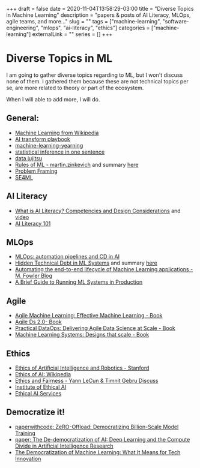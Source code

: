 +++ 
draft = false
date = 2020-11-04T13:58:29-03:00
title = "Diverse Topics in Machine Learning"
description = "papers & posts of AI Literacy, MLOps, agile teams, and more..."
slug = "" 
tags = ["machine-learning", "software-engineering", "mlops", "ai-literacy", "ethics"]
categories = ["machine-learning"]
externalLink = ""
series = []
+++

# Diverse Topics in ML

I am going to gather diverse topics regarding to ML, but I won't discuss none of them. 
I gathered them because these are not technical topics per se, are more related to theory or part of the ecosystem.

When I will able to add more, I will do.

## General:
- [Machine Learning from Wikipedia](https://en.wikipedia.org/wiki/Category:Machine_learning)
- [AI transform playbook](https://landing.ai/ai-transformation-playbook/)
- [machine-learning-yearning](https://www.deeplearning.ai/machine-learning-yearning/)
- [statistical inference in one sentence](https://medium.com/hackernoon/statistical-inference-in-one-sentence-33a4683a6424)
- [data jujitsu](http://radar.oreilly.com/2012/07/data-jujitsu.html)
- [Rules of ML - martin.zinkevich](http://martin.zinkevich.org/rules_of_ml/rules_of_ml.pdf) and summary [here](https://developers.google.com/machine-learning/guides/rules-of-ml)
- [Problem Framing](https://developers.google.com/machine-learning/problem-framing)
- [SE4ML](https://se4ml.org/)

## AI Literacy
- [What is AI Literacy? Competencies and Design Considerations](https://static1.squarespace.com/static/53c69580e4b08011fc2337bf/t/5e2893e4a9d342214836e832/1579717605435/CHI+2020+AI+Literacy+Paper-Camera+Ready.pdf) and [video](https://www.youtube.com/watch?v=DIgBJ8Af7e0)
- [AI Literacy 101](https://towardsdatascience.com/ai-literacy-101-what-is-it-and-why-do-you-need-it-73238ec7c2db)


## MLOps
- [MLOps: automation pipelines and CD in AI](https://cloud.google.com/solutions/machine-learning/mlops-continuous-delivery-and-automation-pipelines-in-machine-learning?hl=es-419)
- [Hidden Technical Debt in ML Systems](https://papers.nips.cc/paper/5656-hidden-technical-debt-in-machine-learning-systems.pdf) and summary [here](https://research.google/pubs/pub43146/)
- [Automating the end-to-end lifecycle of Machine Learning applications - M. Fowler Blog](https://martinfowler.com/articles/cd4ml.html)
- [A Brief Guide to Running ML Systems in Production](https://research.google/pubs/pub49282/)

## Agile
- [Agile Machine Learning: Effective Machine Learning - Book](https://www.amazon.com/-/es/Eric-Carter/dp/1484251067)
- [Agile Ds 2.0- Book](https://www.amazon.com/-/es/Russell-Jurney/dp/1491960116/ref=pd_lpo_14_t_0/147-2578362-9583245?_encoding=UTF8&pd_rd_i=1491960116&pd_rd_r=7dc95783-2c41-4d28-a726-74195d976d21&pd_rd_w=E7avD&pd_rd_wg=sriyD&pf_rd_p=7b36d496-f366-4631-94d3-61b87b52511b&pf_rd_r=RVF5BK0TH22FZG5DCM6B&psc=1&refRID=RVF5BK0TH22FZG5DCM6B)
- [Practical DataOps: Delivering Agile Data Science at Scale - Book](https://www.amazon.com/-/es/Harvinder-Atwal/dp/1484251032/ref=pd_lpo_14_t_2/147-2578362-9583245?_encoding=UTF8&pd_rd_i=1484251032&pd_rd_r=7dc95783-2c41-4d28-a726-74195d976d21&pd_rd_w=E7avD&pd_rd_wg=sriyD&pf_rd_p=7b36d496-f366-4631-94d3-61b87b52511b&pf_rd_r=RVF5BK0TH22FZG5DCM6B&psc=1&refRID=RVF5BK0TH22FZG5DCM6B)
- [Machine Learning Systems: Designs that scale - Book](https://www.amazon.com/-/es/Jeff-Smith/dp/1617293334/ref=pd_lpo_14_t_1/147-2578362-9583245?_encoding=UTF8&pd_rd_i=1617293334&pd_rd_r=7dc95783-2c41-4d28-a726-74195d976d21&pd_rd_w=E7avD&pd_rd_wg=sriyD&pf_rd_p=7b36d496-f366-4631-94d3-61b87b52511b&pf_rd_r=RVF5BK0TH22FZG5DCM6B&psc=1&refRID=RVF5BK0TH22FZG5DCM6B)

## Ethics
- [Ethics of Artificial Intelligence and Robotics - Stanford](https://plato.stanford.edu/entries/ethics-ai/)
- [Ethics of AI: WIkipedia](https://en.wikipedia.org/wiki/Ethics_of_artificial_intelligence)
- [Ethics and Fairness - Yann LeCun &  Timnit Gebru Discuss](https://twitter.com/ylecun/status/1276318825445765120)
- [Institute of Ethical AI](https://ethical.institute/)
- [Ethical AI Services](https://ethicalai.ai/)

## Democratize it!

- [paperwithcode: ZeRO-Offload: Democratizing Billion-Scale Model Training](https://paperswithcode.com/paper/zero-offload-democratizing-billion-scale)
- [paper: The De-democratization of AI: Deep Learning and the Compute Divide in Artificial Intelligence Research](https://arxiv.org/abs/2010.15581)
- [The Democratization of Machine Learning: What It Means for Tech Innovation](https://knowledge.wharton.upenn.edu/article/democratization-ai-means-tech-innovation/)